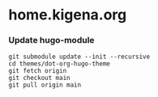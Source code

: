 # home.kigena.org

### Update hugo-module
```
git submodule update --init --recursive
cd themes/dot-org-hugo-theme
git fetch origin
git checkout main
git pull origin main
```